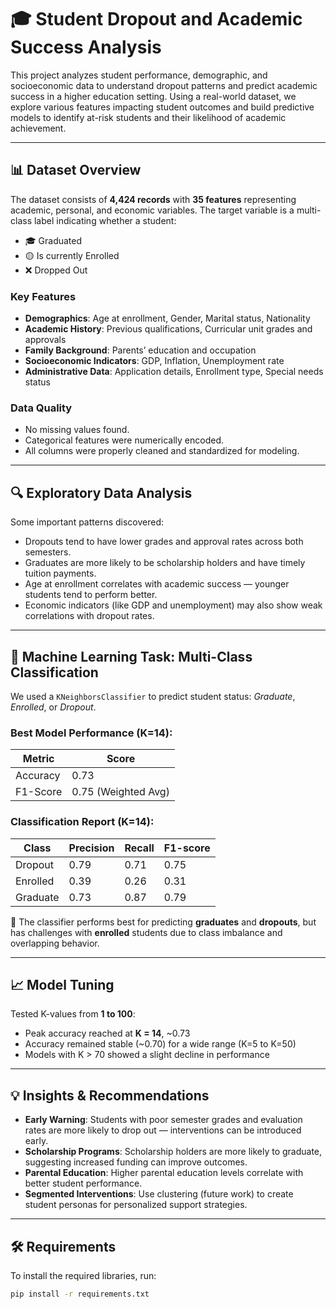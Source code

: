 # 🎓 Student Dropout and Academic Success Analysis

This project analyzes student performance, demographic, and socioeconomic data to understand dropout patterns and predict academic success in a higher education setting. Using a real-world dataset, we explore various features impacting student outcomes and build predictive models to identify at-risk students and their likelihood of academic achievement.

---

## 📊 Dataset Overview

The dataset consists of **4,424 records** with **35 features** representing academic, personal, and economic variables. The target variable is a multi-class label indicating whether a student:

- 🎓 Graduated  
- 🟡 Is currently Enrolled  
- ❌ Dropped Out

### Key Features

- **Demographics**: Age at enrollment, Gender, Marital status, Nationality
- **Academic History**: Previous qualifications, Curricular unit grades and approvals
- **Family Background**: Parents’ education and occupation
- **Socioeconomic Indicators**: GDP, Inflation, Unemployment rate
- **Administrative Data**: Application details, Enrollment type, Special needs status

### Data Quality

- No missing values found.
- Categorical features were numerically encoded.
- All columns were properly cleaned and standardized for modeling.

---

## 🔍 Exploratory Data Analysis

Some important patterns discovered:

- Dropouts tend to have lower grades and approval rates across both semesters.
- Graduates are more likely to be scholarship holders and have timely tuition payments.
- Age at enrollment correlates with academic success — younger students tend to perform better.
- Economic indicators (like GDP and unemployment) may also show weak correlations with dropout rates.

---

## 🤖 Machine Learning Task: Multi-Class Classification

We used a `KNeighborsClassifier` to predict student status: *Graduate*, *Enrolled*, or *Dropout*.

### Best Model Performance (K=14):

| Metric      | Score |
|-------------|-------|
| Accuracy    | 0.73  |
| F1-Score    | 0.75 (Weighted Avg) |

### Classification Report (K=14):

| Class      | Precision | Recall | F1-score |
|------------|-----------|--------|----------|
| Dropout    | 0.79      | 0.71   | 0.75     |
| Enrolled   | 0.39      | 0.26   | 0.31     |
| Graduate   | 0.73      | 0.87   | 0.79     |

📌 The classifier performs best for predicting **graduates** and **dropouts**, but has challenges with **enrolled** students due to class imbalance and overlapping behavior.

---

## 📈 Model Tuning

Tested K-values from **1 to 100**:
- Peak accuracy reached at **K = 14**, ~0.73
- Accuracy remained stable (~0.70) for a wide range (K=5 to K=50)
- Models with K > 70 showed a slight decline in performance

---

## 💡 Insights & Recommendations

- **Early Warning**: Students with poor semester grades and evaluation rates are more likely to drop out — interventions can be introduced early.
- **Scholarship Programs**: Scholarship holders are more likely to graduate, suggesting increased funding can improve outcomes.
- **Parental Education**: Higher parental education levels correlate with better student performance.
- **Segmented Interventions**: Use clustering (future work) to create student personas for personalized support strategies.

---

## 🛠 Requirements

To install the required libraries, run:

```bash
pip install -r requirements.txt
